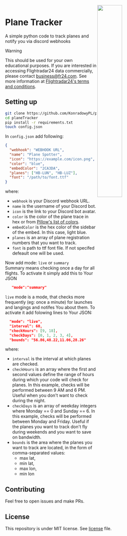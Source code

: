 <img src ="https://github.com/user-attachments/assets/6a19c889-326e-4bef-b1b7-9731352b6172" align="right" width="40%">

# Plane Tracker

A simple python code to track planes and notify you via discord webhooks
> [!WARNING]
> This should be used for your own educational purposes. If you are interested in accessing Flightradar24 data commercially, please contact business@fr24.com. See more information at [Flightradar24's terms and conditions](https://www.flightradar24.com/terms-and-conditions).

## Setting up

```sh
git clone https://github.com/KonradowyPL/planeTracker.git
cd planeTracker
pip install -r requirements.txt
touch config.json
```

In `config.json` add following:

```json
{
  "webhook": "WEBHOOK URL",
  "name": "Plane Spotter",
  "icon": "https://example.com/icon.png",
  "color": "blue",
  "embedColor": "2CA3DA",
  "planes": ["HB-LUN", "HB-LUZ"],
  "font": "/path/to/font.ttf"
}
```

where:

- `webhook` is your Discord webhook URL.
- `name` is the username of your Discord bot.
- `icon` is the link to your Discord bot avatar.
- `color` is the color of the plane trace in hex or from [Pillow's list of colors](https://pillow.readthedocs.io/en/latest/reference/ImageColor.html#color-names).
- `embedColor` is the hex color of the sidebar of the embed. In this case, light blue.
- `planes` is an array of plane registration numbers that you want to track.
- `font` is path to ttf font file. If not specifed defeault one will be used.
 
Now add mode: `live` or `summary` <br>
Summary means checking once a day for all flights. To activate it simply add this to Your JSON

```json
   "mode":"summary"
```

`live` mode is a mode, that checks more frequently (eg: once a minute) for launches and langings and notifes You about them. To activate it add folowing lines to Your JSON:

```json
  "mode": "live",
  "interval": 60,
  "checkHours": [9, 18],
  "checkDays": [0, 1, 2, 3, 4],
  "bounds": "56.86,48.22,11.06,28.26"
```

where:

- `interval` is the interval at which planes are checked.
- `checkHours` is an array where the first and second values define the range of hours during which your code will check for planes. In this example, checks will be performed between 9 AM and 6 PM. Useful when you don't want to check during the night.
- `checkDays` is an array of weekday integers where Monday == 0 and Sunday == 6. In this example, checks will be performed between Monday and Friday. Useful if the planes you want to track don't fly during weekends and you want to save on bandwidth.
- `bounds` is the area where the planes you want to track are located, in the form of comma-separated values:
  - max lat,
  - min lat,
  - max lon,
  - min lon


## Contributing
Feel free to open issues and make PRs.

## License
This repository is under MIT license. See [license](./LICENSE) file.

